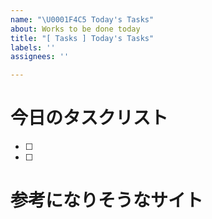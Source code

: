 ```yaml
---
name: "\U0001F4C5 Today's Tasks"
about: Works to be done today
title: "[ Tasks ] Today's Tasks"
labels: ''
assignees: ''

---
```


# 今日のタスクリスト
- [ ] 
- [ ] 

# 参考になりそうなサイト
[]()

